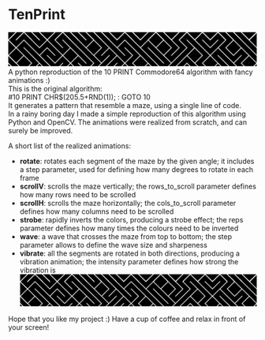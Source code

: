 # TenPrint
![image](Maze.png)
A python reproduction of the 10 PRINT Commodore64 algorithm with fancy animations :)<br />
This is the original algorithm:<br />
#10 PRINT CHR$(205.5+RND(1)); : GOTO 10<br />
It generates a pattern that resemble a maze, using a single line of code.<br />
In a rainy boring day I made a simple reproduction of this algorithm using Python and OpenCV. The animations were realized from scratch, and can surely be improved.

A short list of the realized animations:
- **rotate**: rotates each segment of the maze by the given angle; it includes a step parameter, used for defining how many degrees to rotate in each frame
- **scrollV**: scrolls the maze vertically; the rows_to_scroll parameter defines how many rows need to be scrolled
- **scrollH**: scrolls the maze horizontally; the cols_to_scroll parameter defines how many columns need to be scrolled
- **strobe**: rapidly inverts the colors, producing a strobe effect; the reps parameter defines how many times the colours need to be inverted
- **wave**: a wave that crosses the maze from top to bottom; the step parameter allows to define the wave size and sharpeness
- **vibrate**: all the segments are rotated in both directions, producing a vibration animation; the intensity parameter defines how strong the vibration is
![image](Maze.png)

Hope that you like my project :)
Have a cup of coffee and relax in front of your screen!
